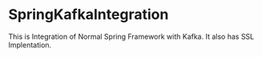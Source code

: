 # SpringKafkaIntegration
This is Integration of Normal Spring Framework with Kafka. It also has SSL Implentation.
